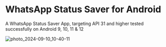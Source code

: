 # WhatsApp Status Saver for Android
A WhatsApp Status Saver App, targeting API 31 and higher tested successfully on Android 9, 10, 11 &amp; 12

![photo_2024-09-10_10-40-11](https://github.com/user-attachments/assets/a6d650f7-ea88-4104-9413-2656ad4db22b)

